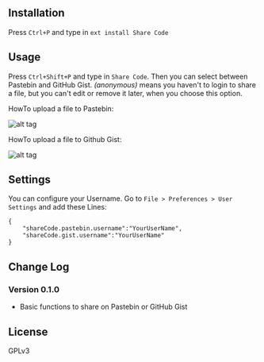 ## Installation

Press `Ctrl+P` and type in `ext install Share Code`
 
## Usage

Press `Ctrl+Shift+P` and type in `Share Code`. Then you can select between Pastebin and GitHub Gist. *(anonymous)* means you haven't to login to share a file, but you can't edit or remove it later, when you choose this option.

HowTo upload a file to Pastebin:

![alt tag](https://raw.githubusercontent.com/tigerxy/VSCode-ShareCode/master/images/pastebinAym.gif)

HowTo upload a file to Github Gist:

![alt tag](https://raw.githubusercontent.com/tigerxy/VSCode-ShareCode/master/images/gistAym.gif)

## Settings
You can configure your Username. Go to `File > Preferences > User Settings` and add these Lines:

```
{
    "shareCode.pastebin.username":"YourUserName",
    "shareCode.gist.username":"YourUserName"
}
```

## Change Log
### Version 0.1.0
* Basic functions to share on Pastebin or GitHub Gist

## License
GPLv3
